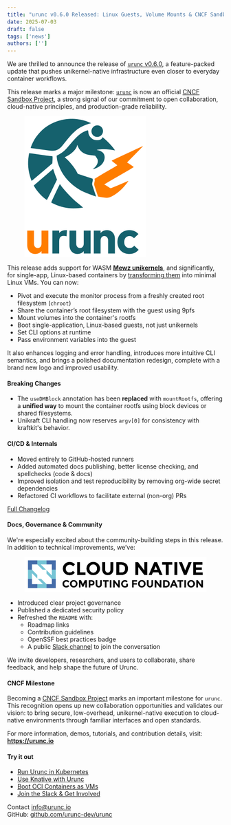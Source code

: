 ```yaml
---
title: "urunc v0.6.0 Released: Linux Guests, Volume Mounts & CNCF Sandbox"
date: 2025-07-03
draft: false
tags: ['news']
authors: ['']
---
```


We are thrilled to announce the release of [`urunc` v0.6.0](https://github.com/urunc-dev/urunc/releases/tag/v0.6.0), a feature-packed
update that pushes unikernel-native infrastructure even closer to everyday
container workflows. 

This release marks a major milestone:
[`urunc`](https://github.com/urunc-dev/urunc) is now an official [CNCF Sandbox
Project](https://www.cncf.io/projects/urunc/), a strong signal of our
commitment to open collaboration, cloud-native principles, and production-grade
reliability.

<figure>
        <img src="images/urunc-logo-light.svg#floatright" alt="" />
</figure>

This release adds support for WASM **[Mewz
unikernels](https://github.com/mewz-dev)**, and significantly, for single-app, Linux-based 
containers by [transforming them](https://github.com/nubificus/bunny) into
minimal Linux VMs. You can now:

- Pivot and execute the monitor process from a freshly created root filesystem (`chroot`)
- Share the container’s root filesystem with the guest using 9pfs
- Mount volumes into the container's rootfs
- Boot single-application, Linux-based guests, not just unikernels
- Set CLI options at runtime
- Pass environment variables into the guest

It also enhances logging and error handling, introduces more intuitive CLI
semantics, and brings a polished documentation redesign, complete with a brand
new logo and improved usability.

#### Breaking Changes

- The `useDMBlock` annotation has been **replaced** with `mountRootfs`,
  offering a **unified way** to mount the container rootfs using block devices
  or shared filesystems.
- Unikraft CLI handling now reserves `argv[0]` for consistency with
  kraftkit's behavior.

#### CI/CD & Internals

- Moved entirely to GitHub-hosted runners
- Added automated docs publishing, better license checking, and spellchecks (code & docs)
- Improved isolation and test reproducibility by removing org-wide secret dependencies
- Refactored CI workflows to facilitate external (non-org) PRs

[Full Changelog](https://github.com/urunc-dev/urunc/compare/v0.5.0...v0.6.0)

#### Docs, Governance & Community

We're especially excited about the community-building steps in this release. In
addition to technical improvements, we’ve:

<figure>
        <img src="images/cncf-color.svg#floatright" alt="" />
</figure>

- Introduced clear project governance
- Published a dedicated security policy
- Refreshed the `README` with:
  - Roadmap links
  - Contribution guidelines
  - OpenSSF best practices badge
  - A public [Slack channel](https://cloud-native.slack.com/archives/C08V201G35J) to join the conversation

We invite developers, researchers, and users to collaborate, share feedback,
and help shape the future of Urunc.


#### CNCF Milestone

Becoming a [CNCF Sandbox Project](https://www.cncf.io/sandbox-projects/) marks
an important milestone for `urunc`. This recognition opens up new collaboration
opportunities and validates our vision: to bring secure, low-overhead,
unikernel-native execution to cloud-native environments through familiar
interfaces and open standards.

For more information, demos, tutorials, and contribution details, visit: **https://urunc.io**

#### Try it out

- [Run Urunc in Kubernetes](https://urunc.io/tutorials/How-to-urunc-on-k8s/)
- [Use Knative with Urunc](https://urunc.io/tutorials/knative/)
- [Boot OCI Containers as VMs](https://urunc.io/tutorials/existing-container-linux/)
- [Join the Slack & Get Involved](https://urunc.io/developer-guide/)


Contact
info@urunc.io  
GitHub: [github.com/urunc-dev/urunc](https://github.com/urunc-dev/urunc)
